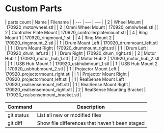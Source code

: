 # Custom Parts



| parts count | Name | Filename |
| --- | --- | --- |
| 2 | Wheel Mount | 170920_motorwheel.stl |
| 2 | Omni Wheel Mount | 170920_omniwheel.stl |
| 2 | Controller Plate Mount | 170920_controllerplatemount.stl |
| 4 | Ring Mount 1 | 170920_ringmount_1.stl |
| 4 | Ring Mount 2 | 170920_ringmount_2.stl |
| 1 | Drum Mount Left | 170920_drummount_left.stl |
| 1 | Drum Mount Right | 170920_drummount_right.stl |
| 1 | Drum Left | 170920_drum_left.stl |
| 1 | Drum Right | 170920_drum_right.stl |
| 2 | Motor Hub 1 | 170920_motor_hub_1.stl |
| 2 | Motor Hub 2 | 170920_motor_hub_2.stl |
| 1 | USB Hub Mount 1 | 170920_usbhubmount_1.stl |
| 1 | USB Hub Mount 2 | 170920_usbhubmount_2.stl |
| 1 | Projector Mount Left | 170920_projectormount_right.stl |
| 1 | Projector Mount Right | 170920_projectormount_left.stl |
| 1 | RealSense Mount Left | 170920_realsensemount_left.stl |
| 1 | RealSense Mount Right | 170920_realsensemount_right.stl |
| 2 | RealSense Mounting Bracket | 170920_realsensemount_bracket.stl |

| Command | Description |
| --- | --- |
| git status | List all new or modified files |
| git diff | Show file differences that haven't been staged |
